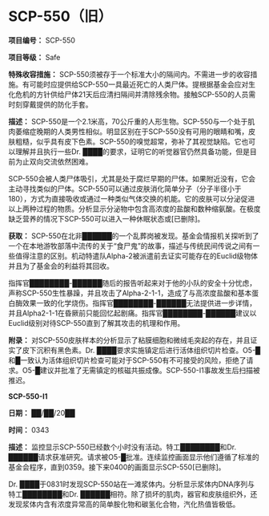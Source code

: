 # SCP-550（旧）
                        

**项目编号：** SCP-550

**项目等级：** Safe

**特殊收容措施：** SCP-550须被存于一个标准大小的隔间内。不需进一步的收容措施。有可能时应提供给SCP-550一具最近死亡的人类尸体。提根据基金会应对生化危机的方针供给尸体21天后应清扫隔间并清除残余物。接触SCP-550的人员需时刻穿戴提供的防化手套。

**描述：** SCP-550是一个2.1米高，70公斤重的人形生物。SCP-550与一个处于肌肉萎缩症晚期的人类男性相似。明显区别在于SCP-550没有可用的眼睛和嘴，皮肤粗糙，似乎具有皮下色素。SCP-550的嗅觉超常，弥补了其视觉缺陷。它也可以理解并且执行一些Dr. ████的要求，证明它的听觉器官仍然具备功能，但是目前为止双向交流依然困难。

SCP-550会被人类尸体吸引，尤其是处于腐烂早期的尸体。如果附近没有，它会主动寻找类似的尸体。SCP-550可以通过皮肤消化简单分子（分子半径小于180），方式为直接吸收或通过一种类似气体交换的机能。它的皮肤可以分泌促进以上两种过程的物质。分析显示分泌物中包含高浓度的盐酸和数种缩氨酸。在极度缺乏营养的情况下SCP-550可以进入一种休眠状态或[已删除]。

**获取：** SCP-550在北非██████的一个乱葬岗被发现。基金会情报机关探听到了一个在本地游牧部落中流传的关于“食尸鬼”的故事，描述与传统民间传说之间有一些值得注意的区别。机动特遣队Alpha-2被派遣前去证实可能存在的Euclid级物体并且为了基金会的利益将其回收。

指挥官████████-██████随后的报告听起来对于他的小队的安全十分忧虑，声称SCP-550生性暴躁，并且攻击了Alpha-2-1-1，造成了与高浓度盐酸和基本蛋白酶效果一致的化学烧伤。指挥官████████-██████无法提供进一步详情，并且Alpha2-1-1在昏厥前只能回忆起剧痛。指挥官████████-██████建议以Euclid级别对待SCP-550直到了解其攻击的机理和作用。

**附录：** 对SCP-550皮肤样本的分析显示了粘膜细胞和微绒毛突起的存在，并且证实了皮下沉积有黑色素。Dr. ████要求实施镇定后进行活体组织切片检查。O5-█和█一致认为活体组织切片检查可能对于SCP-550有不可接受的风险，拒绝了请求。O5-█建议并批准了无需镇定的核磁共振成像。SCP-550-I1事故发生后扫描被推迟。

**SCP-550-I1** 

**日期：** ██/██/20██

**时间：** 0343

**描述：** 监控显示SCP-550已经数个小时没有活动。特工████████和Dr. ██████请求获准研究。请求被O5-█批准。连续监控画面显示他们遵循了标准的基金会程序，直到0359。接下来0400的画面显示SCP-550[已删除]。

Dr. ████于0831时发现SCP-550站在一滩浆体内。分析显示浆体内DNA序列与特工████████和Dr. ██████相符。除了损坏的肌肉，器官和皮肤组织外，还发现浆体内含有浓度异常高的简单胺化物和碳氢化合物，汽化热值皆极低。


                    